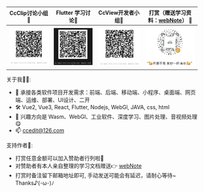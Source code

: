 
|   CcClip讨论小组🍻   |   Flutter 学习讨论📝   |  CcView开发者小组🎨   |   打赏（赠送学习资料：[webNote](https://github.com/Cc-Edit/webNote)） :confetti_ball:    |
|:------------------------------:|:------------------:|:------------------:|:-----------------------------------:|
| ![CcClip.png](https://github.com/Cc-Edit/Cc-Edit/blob/main/public/CcClip.png) | ![Flutter.png](https://github.com/Cc-Edit/Cc-Edit/blob/main/public/Flutter.png) |  ![CcView.png](https://github.com/Cc-Edit/Cc-Edit/blob/main/public/CcView.png) |     ![img.png](https://github.com/Cc-Edit/Cc-Edit/blob/main/public/img.png)  |

关于我👷🏼:
- 📢 承接各类软件项目开发需求：前端、后端、移动端、小程序、桌面端、网页端、运维、部署、UI设计、二开
- 🛠️ Vue2, Vue3, React, Flutter, Nodejs, WebGl, JAVA, css, html
- 💼 兴趣方向是 Wasm、WebGl、工业软件、深度学习、图片处理、音视频处理 😋
- 📫 ccedit@126.com

支持作者🎁:
- 打赏任意金额可以加入赞助者行列啦🥰
- 对赞助者有本人亲自整理的学习文档赠送👉 [webNote](https://github.com/Cc-Edit/webNote)
- 打赏时备注留下邮箱地址即可, 手动发送可能会有延迟，请耐心等待~  Thanks♪(･ω･)ﾉ
